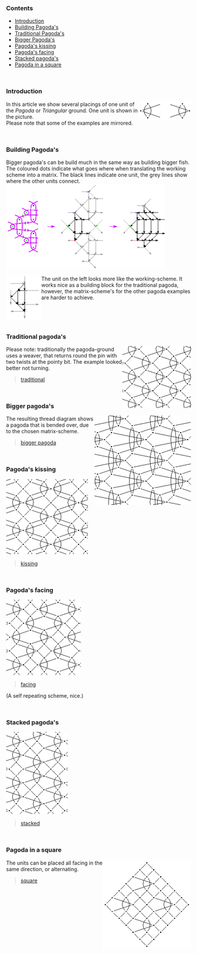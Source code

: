 ### Contents
* [Introduction](#introduction)
* [Building Pagoda's](#building-pagodas)
* [Traditional Pagoda's](#traditional-pagodas)
* [Bigger Pagoda's](#bigger-pagodas)
* [Pagoda's kissing](#pagodas-kissing)
* [Pagoda's facing](#pagodas-facing)
* [Stacked pagoda's](#stacked-pagodas)
* [Pagoda in a square](#pagoda-in-a-square)
<br>

### Introduction
<img alt="pg unit" align="right" src="https://github.com/MAETempels/MAE-gf/blob/master/images_wt/gf-pg-unit.png">

In this article we show several placings of one unit of the _Pagoda_ or _Triangular_ ground. One unit is shown in 
the picture.<br>
Please note that some of the examples are mirrored. 
<p><br>

### Building Pagoda's
Bigger pagoda's can be build much in the same way as building bigger fish. <br>
The coloured dots indicate what goes where when translating the working scheme into a matrix. The black lines indicate one unit, the grey lines show where the other units connect. <br>
![building pagoda's][build pagoda]
<br>

<img alt="alt unit" align="left" src="https://github.com/MAETempels/MAE-gf/blob/master/images/gf-pg-uni2.png"> 

The unit on the left looks more like the working-scheme. It works nice as a building block for the traditional pagoda, however, the matrix-scheme's for the other pagoda examples are harder to achieve. 
<p><br><br><br>

### Traditional pagoda's
<img alt="trad pg" align="right" src="https://github.com/MAETempels/MAE-gf/blob/master/images_wt/gf-pg-trad.png">

Please note: traditionally the pagoda-ground uses a weaver, that returns round the pin with two twists at the pointy bit. The example looked better not turning. <br>
> [traditional][ex-trad] 
<p><br> 

### Bigger pagoda's
<img alt="bigger pg" align="right" src="https://github.com/MAETempels/MAE-gf/blob/master/images_wt/gf-pg-bigg.png">

The resulting thread diagram shows a pagoda that is bended over, due to the chosen matrix-scheme. <br>        
> [bigger pagoda][ex-bigg]
<p><br>

### Pagoda's kissing
![pg kissing][pg-kiss] <br>
> [kissing][ex-kiss] 
<p><br>

### Pagoda's facing
![pg facing][pg-face] <br>
> [facing][ex-face]
<p>              
(A self repeating scheme, nice.)
<p><br>

### Stacked pagoda's
![pg stacked][pg-stck]
> [stacked][ex-stck]
<p><br>
         
### Pagoda in a square
<img alt="pg in square" align="right" src="https://github.com/MAETempels/MAE-gf/blob/master/images_wt/gf-pg-sqre.png">

The units can be placed all facing in the same direction, or alternating. <br>
> [square][ex-sqre]



[build pagoda]: https://github.com/MAETempels/MAE-gf/blob/master/images/gf%20build%20pagoda.png
[pg-uni2]: https://github.com/MAETempels/MAE-gf/blob/master/images/gf-pg-uni2.png

[pg-unit]: https://github.com/MAETempels/MAE-gf/blob/master/images_wt/gf-pg-unit.png
[pg-trad]: https://github.com/MAETempels/MAE-gf/blob/master/images_wt/gf-pg-trad.png
[pg-kiss]: https://github.com/MAETempels/MAE-gf/blob/master/images_wt/gf-pg-kiss.png
[pg-stck]: https://github.com/MAETempels/MAE-gf/blob/master/images_wt/gf-pg-stck.png
[pg-bigg]: https://github.com/MAETempels/MAE-gf/blob/master/images_wt/gf-pg-bigg.png
[pg-face]: https://github.com/MAETempels/MAE-gf/blob/master/images_wt/gf-pg-face.png
[pg-sqre]: https://github.com/MAETempels/MAE-gf/blob/master/images_wt/gf-pg-sqre.png


[ex-sqre]: https://d-bl.github.io/GroundForge/index.html?m=215-5-%0A-786-5%0A246-5-%3Bbricks%3B24%3B24%3B0%3B0&s1=ctct%20A1%3Dtctc%20B2%3Drctc%20A2%3Dctc%20F2%3Dlctclctcll%20D3%3Dctc%20E3%3Dctcrr%20D1%3Dctctt
[ex-trad]: https://d-bl.github.io/GroundForge/index.html?m=4-12%0A-5--%0A6-CD%3Bbricks%3B24%3B24%3B0%3B0&s1=ctc%20C1%3Dtttctc%20A2%3Dctcttt
[ex-bigg]: https://d-bl.github.io/GroundForge/index.html?m=5-----%0A-CDDD6%0A246631%0A224-12%3Bbricks%3B24%3B24%3B0%3B0&s1=ctc%20A1%3Dlllctc%20E4%3Dtttctc%20D1%3Dctclll%20E2%3Dctcttt
[ex-kiss]: https://d-bl.github.io/GroundForge/index.html?m=5---5---%0A-CD6-2AB%0A-468-127%3Bbricks%3B24%3B24%3B0%3B0&s1=ctc%20F3%3Dttctc%20H3%3Dttctc%20B1%3Dctctt%20D1%3Dctctt
[ex-face]: https://d-bl.github.io/GroundForge/index.html?m=5-----5-%0A-CD3AB-5%0A2468-7-1%0A----5-5-%0AD3AB-5-C%0A68-7-124%3Bbricks%3B24%3B24%3B0%3B0&s1=ctc%20D3%3Dttctc%20F4%3Dctctt%20F6%3Dttctc%20B4%3Dctctt%20H3%3Dttctc%20H1%3Dctctt%20D1%3Dctctt%20B6%3Dttctc
[ex-stck]: https://d-bl.github.io/GroundForge/index.html?m=5-4-5-%0A-215-5%0A5-78-1%0A8-4-58%3Bbricks%3B24%3B24%3B0%3B0&s1=ctc%20D3%3Dtttctcttt%20F3%3Dtttctcttt%20A2%3Dlllctc%20A4%3Dctclll
